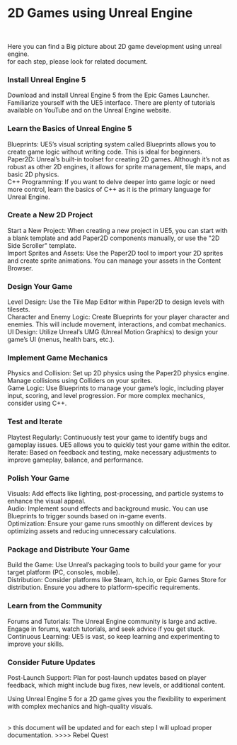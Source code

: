 # 2D Games using Unreal Engine
<br />

Here you can find a Big picture about 2D game development using unreal engine.<br />
for each step, please look for related document.

### Install Unreal Engine 5

Download and install Unreal Engine 5 from the Epic Games Launcher.<br />
Familiarize yourself with the UE5 interface. There are plenty of tutorials available on YouTube and on the Unreal Engine website.

### Learn the Basics of Unreal Engine 5

Blueprints: UE5’s visual scripting system called Blueprints allows you to create game logic without writing code. This is ideal for beginners.<br />
Paper2D: Unreal’s built-in toolset for creating 2D games. Although it’s not as robust as other 2D engines, it allows for sprite management, tile maps, and basic 2D physics.<br />
C++ Programming: If you want to delve deeper into game logic or need more control, learn the basics of C++ as it is the primary language for Unreal Engine.

### Create a New 2D Project

Start a New Project: When creating a new project in UE5, you can start with a blank template and add Paper2D components manually, or use the "2D Side Scroller" template.<br />
Import Sprites and Assets: Use the Paper2D tool to import your 2D sprites and create sprite animations. You can manage your assets in the Content Browser.

### Design Your Game

Level Design: Use the Tile Map Editor within Paper2D to design levels with tilesets.<br />
Character and Enemy Logic: Create Blueprints for your player character and enemies. This will include movement, interactions, and combat mechanics.<br />
UI Design: Utilize Unreal’s UMG (Unreal Motion Graphics) to design your game’s UI (menus, health bars, etc.).

### Implement Game Mechanics

Physics and Collision: Set up 2D physics using the Paper2D physics engine. Manage collisions using Colliders on your sprites.<br />
Game Logic: Use Blueprints to manage your game’s logic, including player input, scoring, and level progression. For more complex mechanics, consider using C++.

### Test and Iterate

Playtest Regularly: Continuously test your game to identify bugs and gameplay issues. UE5 allows you to quickly test your game within the editor.<br />
Iterate: Based on feedback and testing, make necessary adjustments to improve gameplay, balance, and performance.

### Polish Your Game

Visuals: Add effects like lighting, post-processing, and particle systems to enhance the visual appeal.<br />
Audio: Implement sound effects and background music. You can use Blueprints to trigger sounds based on in-game events.<br />
Optimization: Ensure your game runs smoothly on different devices by optimizing assets and reducing unnecessary calculations.

### Package and Distribute Your Game

Build the Game: Use Unreal’s packaging tools to build your game for your target platform (PC, consoles, mobile).<br />
Distribution: Consider platforms like Steam, itch.io, or Epic Games Store for distribution. Ensure you adhere to platform-specific requirements.

### Learn from the Community

Forums and Tutorials: The Unreal Engine community is large and active. Engage in forums, watch tutorials, and seek advice if you get stuck.<br />
Continuous Learning: UE5 is vast, so keep learning and experimenting to improve your skills.

### Consider Future Updates

Post-Launch Support: Plan for post-launch updates based on player feedback, which might include bug fixes, new levels, or additional content.<br />

Using Unreal Engine 5 for a 2D game gives you the flexibility to experiment with complex mechanics and high-quality visuals.

<br />
> this document will be updated and for each step I will upload proper documentation.
>>>> Rebel Quest